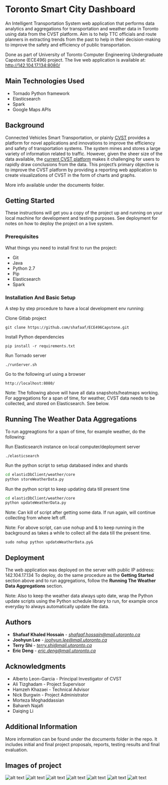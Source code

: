 # Toronto Smart City Dashboard

An Intelligent Transportation System web application that performs data analytics and aggregations for transportation and weather data in Toronto using data from the CVST platform. Aim is to help TTC officials and route planners in extracting trends from the past to help in their decision-making to improve the safety and efficiency of public transportation.

Done as part of University of Toronto Computer Engineering Undergraduate Capstone (ECE496) project.
The live web application is available at: http://142.104.17.134:8080/

## Main Technologies Used

* Tornado Python framework
* Elasticsearch
* Spark
* Google Maps APIs

## Background

Connected Vehicles Smart Transportation, or plainly [CVST](http://cvst.ca/) provides a platform for novel applications
and innovations to improve the efficiency and safety of transportation systems. The system
mines and stores a large variety of information related to traffic. However, given the sheer size of
the data available, the [current CVST platform](http://portal.cvst.ca/) makes it challenging for users to rapidly draw
conclusions from the data. This project’s primary objective is to improve the CVST platform by
providing a reporting web application to create visualizations of CVST in the form of charts and
graphs.

More info available under the documents folder.

## Getting Started

These instructions will get you a copy of the project up and running on your local machine for development and testing purposes. See deployment for notes on how to deploy the project on a live system.

### Prerequisites

What things you need to install first to run the project:
* Git
* Java
* Python 2.7
* Pip
* Elasticsearch
* Spark

### Installation And Basic Setup

A step by step procedure to have a local development env running:

Clone Gitlab project
```
git clone https://github.com/shafaaf/ECE496Capstone.git
```

Install Python dependencies
```
pip install -r requirements.txt
```


Run Tornado server
```
./runServer.sh
```

Go to the following url using a browser
```
http://localhost:8080/
```

Note: The following above will have all data snapshots/heatmaps working. For aggregations for a span of time, for weather, CVST data needs to be collected, and stored on Elasticsearch. See below.


## Running The Weather Data Aggregations

To run aggreagtions for a span of time, for example weather, do the following:

Run Elasticsearch instance on local computer/deployment server
```
./elasticsearch
```

Run the python script to setup databased index and shards
```bash
cd elasticDbClient/weather/core
python storeWeatherData.py
```

Run the python script to keep updating data till present time
```bash
cd elasticDbClient/weather/core
python updateWeatherData.py
```
Note: Can kill of script after getting some data. If run again, will continue collecting from where left off.

Note: For above script, can use nohup and & to keep running in the background as takes a while to collect all the data till the present time.
```
sudo nohup python updateWeatherData.py&
```

## Deployment

The web application was deployed on the server with public IP address: 142.104.17.134
To deploy, do the same procedure as the **Getting Started** section above and to run aggregations, follow the **Running The Weather Data Aggregations** section.

Note: Also to keep the weather data always upto date, wrap the Python update scripts using the Python schedule library to run, for example once everyday to always automatically update the data.

## Authors

* **Shafaaf Khaled Hossain** - *shafaaf.hossain@mail.utoronto.ca*
* **Joohyun Lee** -  *joohyun.lee@mail.utoronto.ca*
* **Terry Shi** -  *terry.shi@mail.utoronto.ca*
* **Eric Deng** - *eric.deng@mail.utoronto.ca*


## Acknowledgments

* Alberto Leon-Garcia - Principal Investigator of CVST
* Ali Tizghadam - Project Supervisor
* Hamzeh Khazaei - Technical Advisor
* Nick Burgwin - Project Administrator
* Morteza Moghaddassian
* Bahareh Najafi
* Daiqing Li

## Additional Information

More information can be found under the documents folder in the repo. It includes initial and final project proposals, reports, testing results and final evaluation.

## Images of project
![alt text](https://cloud.githubusercontent.com/assets/7485184/25778892/71c70dd8-32d9-11e7-8112-770cbdb7e3e2.png)
![alt text](https://cloud.githubusercontent.com/assets/7485184/25778894/71c9f034-32d9-11e7-9767-7c2d414122ad.png)
![alt text](https://cloud.githubusercontent.com/assets/7485184/25778897/71da79b8-32d9-11e7-8805-d69425d26896.png)
![alt text](https://cloud.githubusercontent.com/assets/7485184/25778901/71dd55fc-32d9-11e7-9cb9-99319b43174a.png)
![alt text](https://cloud.githubusercontent.com/assets/7485184/25778900/71dcd0aa-32d9-11e7-8965-c6851e73d2cc.png)
![alt text](https://cloud.githubusercontent.com/assets/7485184/25778899/71dcbb24-32d9-11e7-9be5-9c4245d9e788.png)
![alt text](https://cloud.githubusercontent.com/assets/7485184/25778964/c7c2f782-32da-11e7-98ae-78539ca25081.png)

